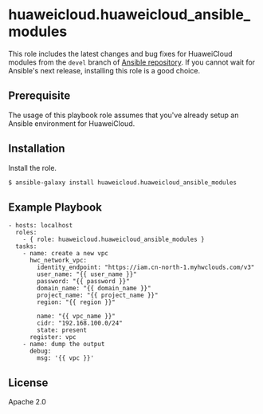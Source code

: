huaweicloud.huaweicloud_ansible_modules
=========

This role includes the latest changes and bug fixes for HuaweiCloud modules from the `devel` branch of [Ansible repository](https://github.com/ansible/ansible). If you cannot wait for Ansible's next release, installing this role is a good choice. 

Prerequisite
------------

The usage of this playbook role assumes that you've already setup an Ansible environment for HuaweiCloud.


Installation
------------

Install the role.

  ``` bash
  $ ansible-galaxy install huaweicloud.huaweicloud_ansible_modules
  ```

Example Playbook
----------------

    - hosts: localhost
      roles:
        - { role: huaweicloud.huaweicloud_ansible_modules }
      tasks:
		- name: create a new vpc
		  hwc_network_vpc:
			identity_endpoint: "https://iam.cn-north-1.myhwclouds.com/v3"
			user_name: "{{ user_name }}"
			password: "{{ password }}"
			domain_name: "{{ domain_name }}"
			project_name: "{{ project_name }}"
			region: "{{ region }}"

			name: "{{ vpc_name }}"
			cidr: "192.168.100.0/24"
			state: present
		  register: vpc 
		- name: dump the output
		  debug:
			msg: '{{ vpc }}'

License
-------
Apache 2.0
